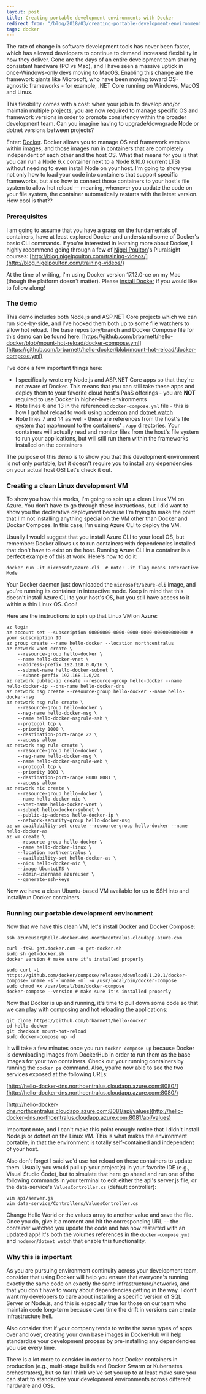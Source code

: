 ```yaml
---
layout: post
title: Creating portable development environments with Docker
redirect_from: "/blog/2018/03/creating-portable-development-environments-with-docker/"
tags: docker
---
```


The rate of change in software development tools has never been faster, which has allowed developers to continue to demand increased flexibility in how they deliver. Gone are the days of an entire development team sharing consistent hardware (PC vs Mac), and I have seen a massive uptick in once-Windows-only devs moving to MacOS. Enabling this change are the framework giants like Microsoft, who have been moving toward OS-agnostic frameworks - for example, .NET Core running on Windows, MacOS and Linux.

This flexibility comes with a cost: when your job is to develop and/or maintain multiple projects, you are now required to manage specific OS and framework versions in order to promote consistency within the broader development team. Can you imagine having to upgrade/downgrade Node or dotnet versions between projects?

Enter: [Docker](https://www.docker.com/). Docker allows you to manage OS and framework versions within images, and those images run in containers that are completely independent of each other and the host OS. What that means for you is that you can run a Node 6.x container next to a Node 8.10.0 (current LTS) without needing to even install Node on your host. I'm going to show you not only how to load your code into containers that support specific frameworks, but also how to connect those containers to your host's file system to allow hot reload -- meaning, whenever you update the code on your file system, the container automatically restarts with the latest version. How cool is that??

### Prerequisites
I am going to assume that you have a grasp on the fundamentals of containers, have at least explored Docker and understand some of Docker's basic CLI commands. If you're interested in learning more about Docker, I highly recommend going through a few of [Nigel Poulton](https://twitter.com/nigelpoulton)'s Pluralsight courses: [http://blog.nigelpoulton.com/training-videos/](http://blog.nigelpoulton.com/training-videos/)

At the time of writing, I'm using Docker version 17.12.0-ce on my Mac (though the platform doesn't matter). Please [install Docker](https://docs.docker.com/install/#supported-platforms) if you would like to follow along!

### The demo
This demo includes both Node.js and ASP.NET Core projects which we can run side-by-side, and I've hooked them both up to some file watchers to allow hot reload. The base repository/branch and Docker Compose file for this demo can be found here: [https://github.com/brbarnett/hello-docker/blob/mount-hot-reload/docker-compose.yml](https://github.com/brbarnett/hello-docker/blob/mount-hot-reload/docker-compose.yml)

I've done a few important things here:

* I specifically wrote my Node.js and ASP.NET Core apps so that they're not aware of Docker. This means that you can still take these apps and deploy them to your favorite cloud host's PaaS offerings - you are **NOT** required to use Docker in higher-level environments
* Note lines 6 and 13 in the referenced `docker-compose.yml` file - this is how I got hot reload to work using [nodemon](https://github.com/remy/nodemon) and [dotnet watch](https://github.com/aspnet/Docs/blob/master/aspnetcore/tutorials/dotnet-watch.md)
* Note lines 7 and 14 as well - these are references from the host's file system that map/mount to the containers' `./app` directories. Your containers will actually read and monitor files from the host's file system to run your applications, but will still run them within the frameworks installed on the containers

The purpose of this demo is to show you that this development environment is not only portable, but it doesn't require you to install any dependencies on your actual host OS! Let's check it out.

### Creating a clean Linux development VM
To show you how this works, I'm going to spin up a clean Linux VM on Azure. You don't have to go through these instructions, but I did want to show you the declarative deployment because I'm trying to make the point that I'm not installing anything special on the VM other than Docker and Docker Compose. In this case, I'm using Azure CLI to deploy the VM.

Usually I would suggest that you install Azure CLI to your local OS, but remember: Docker allows us to run containers with dependencies installed that don't have to exist on the host. Running Azure CLI in a container is a perfect example of this at work. Here's how to do it:

```
docker run -it microsoft/azure-cli  # note: -it flag means Interactive Mode
```

Your Docker daemon just downloaded the `microsoft/azure-cli` image, and you're running its container in interactive mode. Keep in mind that this doesn't install Azure CLI to your host's OS, but you still have access to it within a thin Linux OS. Cool!

Here are the instructions to spin up that Linux VM on Azure:

```
az login
az account set --subscription 00000000-0000-0000-0000-000000000000 # your subscription ID
az group create --name hello-docker --location northcentralus
az network vnet create \
    --resource-group hello-docker \
    --name hello-docker-vnet \
    --address-prefix 192.168.0.0/16 \
    --subnet-name hello-docker-subnet \
    --subnet-prefix 192.168.1.0/24
az network public-ip create --resource-group hello-docker --name hello-docker-ip --dns-name hello-docker-dns
az network nsg create --resource-group hello-docker --name hello-docker-nsg
az network nsg rule create \
    --resource-group hello-docker \
    --nsg-name hello-docker-nsg \
    --name hello-docker-nsgrule-ssh \
    --protocol tcp \
    --priority 1000 \
    --destination-port-range 22 \
    --access allow
az network nsg rule create \
    --resource-group hello-docker \
    --nsg-name hello-docker-nsg \
    --name hello-docker-nsgrule-web \
    --protocol tcp \
    --priority 1001 \
    --destination-port-range 8080 8081 \
    --access allow
az network nic create \
    --resource-group hello-docker \
    --name hello-docker-nic \
    --vnet-name hello-docker-vnet \
    --subnet hello-docker-subnet \
    --public-ip-address hello-docker-ip \
    --network-security-group hello-docker-nsg
az vm availability-set create --resource-group hello-docker --name hello-docker-as
az vm create \
    --resource-group hello-docker \
    --name hello-docker-linux \
    --location northcentralus \
    --availability-set hello-docker-as \
    --nics hello-docker-nic \
    --image UbuntuLTS \
    --admin-username azureuser \
    --generate-ssh-keys
```

Now we have a clean Ubuntu-based VM available for us to SSH into and install/run Docker containers.

### Running our portable development environment
Now that we have this clean VM, let's install Docker and Docker Compose:

```
ssh azureuser@hello-docker-dns.northcentralus.cloudapp.azure.com

curl -fsSL get.docker.com -o get-docker.sh
sudo sh get-docker.sh
docker version # make sure it's installed properly

sudo curl -L https://github.com/docker/compose/releases/download/1.20.1/docker-compose-`uname -s`-`uname -m` -o /usr/local/bin/docker-compose
sudo chmod +x /usr/local/bin/docker-compose
docker-compose --version # make sure it's installed properly
```

Now that Docker is up and running, it's time to pull down some code so that we can play with composing and hot reloading the applications:

```
git clone https://github.com/brbarnett/hello-docker
cd hello-docker
git checkout mount-hot-reload
sudo docker-compose up -d
```

It will take a few minutes once you run `docker-compose up` because Docker is downloading images from DockerHub in order to run them as the base images for your two containers. Check out your running containers by running the `docker ps` command. Also, you're now able to see the two services exposed at the following URLs:

[http://hello-docker-dns.northcentralus.cloudapp.azure.com:8080/](http://hello-docker-dns.northcentralus.cloudapp.azure.com:8080/)

[http://hello-docker-dns.northcentralus.cloudapp.azure.com:8081/api/values](http://hello-docker-dns.northcentralus.cloudapp.azure.com:8081/api/values)

Important note, and I can't make this point enough: notice that I didn't install Node.js or dotnet on the Linux VM. This is what makes the environment portable, in that the environment is totally self-contained and independent of your host.

Also don't forget I said we'd use hot reload on these containers to update them. Usually you would pull up your project(s) in your favorite IDE (e.g., Visual Studio Code), but to simulate that here go ahead and run one of the following commands in your terminal to edit either the api's server.js file, or the data-service's `ValuesController.cs` (default controller):

```
vim api/server.js
vim data-service/Controllers/ValuesController.cs
```

Change Hello World or the values array to another value and save the file. Once you do, give it a moment and hit the corresponding URL -- the container watched you update the code and has now restarted with an updated app! It's both the volumes references in the `docker-compose.yml` and `nodemon`/`dotnet watch` that enable this functionality. 

### Why this is important
As you are pursuing environment continuity across your development team, consider that using Docker will help you ensure that everyone's running exactly the same code on exactly the same infrastructure/networks, and that you don't have to worry about dependencies getting in the way. I don't want my developers to care about installing a specific version of SQL Server or Node.js, and this is especially true for those on our team who maintain code long-term because over time the drift in versions can create infrastructure hell.

Also consider that if your company tends to write the same types of apps over and over, creating your own base images in DockerHub will help standardize your development process by pre-installing any dependencies you use every time.

There is a lot more to consider in order to host Docker containers in production (e.g., multi-stage builds and Docker Swarm or Kubernetes orchestrators), but so far I think we've set you up to at least make sure you can start to standardize your development environments across different hardware and OSs.